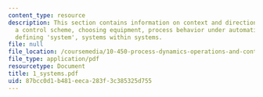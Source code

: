 ```yaml
---
content_type: resource
description: This section contains information on context and direction, planning
  a control scheme, choosing equipment, process behavior under automatic control,
  defining 'system', systems within systems.
file: null
file_location: /coursemedia/10-450-process-dynamics-operations-and-control-spring-2006/87bcc0d1b481eeca283f3c385325d755_1_systems.pdf
file_type: application/pdf
resourcetype: Document
title: 1_systems.pdf
uid: 87bcc0d1-b481-eeca-283f-3c385325d755
---
```

